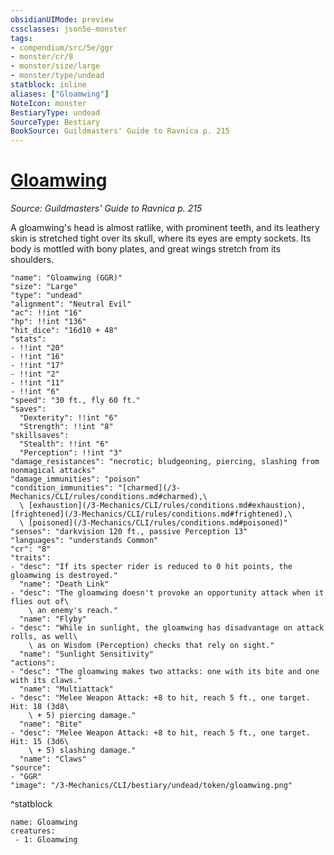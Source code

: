 ```yaml
---
obsidianUIMode: preview
cssclasses: json5e-monster
tags:
- compendium/src/5e/ggr
- monster/cr/8
- monster/size/large
- monster/type/undead
statblock: inline
aliases: ["Gloamwing"]
NoteIcon: monster
BestiaryType: undead
SourceType: Bestiary
BookSource: Guildmasters' Guide to Ravnica p. 215
---
```

# [Gloamwing](3-Mechanics\CLI\bestiary\undead/gloamwing-ggr.md)
*Source: Guildmasters' Guide to Ravnica p. 215*  

A gloamwing's head is almost ratlike, with prominent teeth, and its leathery skin is stretched tight over its skull, where its eyes are empty sockets. Its body is mottled with bony plates, and great wings stretch from its shoulders.

```statblock
"name": "Gloamwing (GGR)"
"size": "Large"
"type": "undead"
"alignment": "Neutral Evil"
"ac": !!int "16"
"hp": !!int "136"
"hit_dice": "16d10 + 48"
"stats":
- !!int "20"
- !!int "16"
- !!int "17"
- !!int "2"
- !!int "11"
- !!int "6"
"speed": "30 ft., fly 60 ft."
"saves":
  "Dexterity": !!int "6"
  "Strength": !!int "8"
"skillsaves":
  "Stealth": !!int "6"
  "Perception": !!int "3"
"damage_resistances": "necrotic; bludgeoning, piercing, slashing from nonmagical attacks"
"damage_immunities": "poison"
"condition_immunities": "[charmed](/3-Mechanics/CLI/rules/conditions.md#charmed),\
  \ [exhaustion](/3-Mechanics/CLI/rules/conditions.md#exhaustion), [frightened](/3-Mechanics/CLI/rules/conditions.md#frightened),\
  \ [poisoned](/3-Mechanics/CLI/rules/conditions.md#poisoned)"
"senses": "darkvision 120 ft., passive Perception 13"
"languages": "understands Common"
"cr": "8"
"traits":
- "desc": "If its specter rider is reduced to 0 hit points, the gloamwing is destroyed."
  "name": "Death Link"
- "desc": "The gloamwing doesn't provoke an opportunity attack when it flies out of\
    \ an enemy's reach."
  "name": "Flyby"
- "desc": "While in sunlight, the gloamwing has disadvantage on attack rolls, as well\
    \ as on Wisdom (Perception) checks that rely on sight."
  "name": "Sunlight Sensitivity"
"actions":
- "desc": "The gloamwing makes two attacks: one with its bite and one with its claws."
  "name": "Multiattack"
- "desc": "Melee Weapon Attack: +8 to hit, reach 5 ft., one target. Hit: 18 (3d8\
    \ + 5) piercing damage."
  "name": "Bite"
- "desc": "Melee Weapon Attack: +8 to hit, reach 5 ft., one target. Hit: 15 (3d6\
    \ + 5) slashing damage."
  "name": "Claws"
"source":
- "GGR"
"image": "/3-Mechanics/CLI/bestiary/undead/token/gloamwing.png"
```
^statblock

```encounter-table
name: Gloamwing
creatures:
 - 1: Gloamwing
```